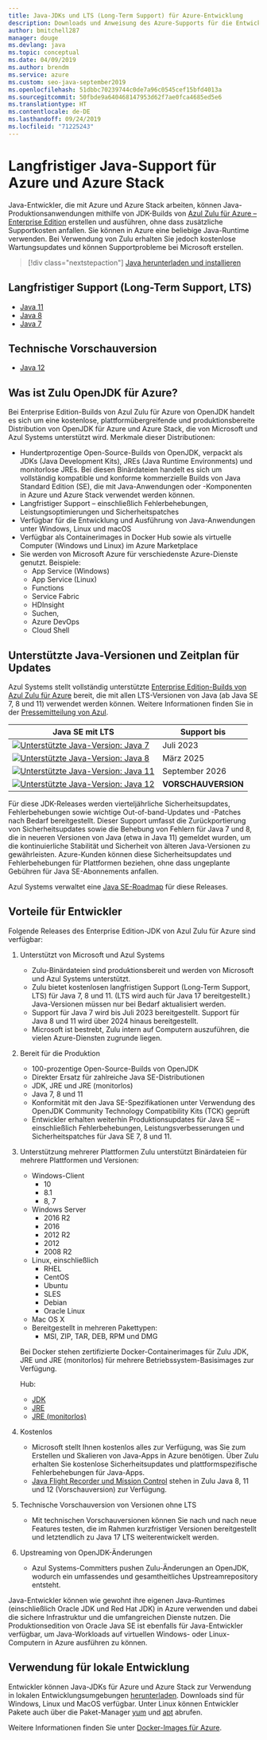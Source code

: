 ```yaml
---
title: Java-JDKs und LTS (Long-Term Support) für Azure-Entwicklung
description: Downloads und Anweisung des Azure-Supports für die Entwicklung und Ausführung von Java-Anwendungen.
author: bmitchell287
manager: douge
ms.devlang: java
ms.topic: conceptual
ms.date: 04/09/2019
ms.author: brendm
ms.service: azure
ms.custom: seo-java-september2019
ms.openlocfilehash: 51dbbc70239744c0de7a96c0545cef15bfd4013a
ms.sourcegitcommit: 50fbde9a640468147953d62f7ae0fca4685ed5e6
ms.translationtype: HT
ms.contentlocale: de-DE
ms.lasthandoff: 09/24/2019
ms.locfileid: "71225243"
---
```

# <a name="java-long-term-support-for-azure-and-azure-stack"></a>Langfristiger Java-Support für Azure und Azure Stack

Java-Entwickler, die mit Azure und Azure Stack arbeiten, können Java-Produktionsanwendungen mithilfe von JDK-Builds von [Azul Zulu für Azure – Enterprise Edition](https://www.azul.com/downloads/azure-only/zulu/) erstellen und ausführen, ohne dass zusätzliche Supportkosten anfallen. Sie können in Azure eine beliebige Java-Runtime verwenden. Bei Verwendung von Zulu erhalten Sie jedoch kostenlose Wartungsupdates und können Supportprobleme bei Microsoft erstellen.

> [!div class="nextstepaction"]
> [Java herunterladen und installieren](java-jdk-install.md)

## <a name="long-term-support-lts"></a>Langfristiger Support (Long-Term Support, LTS)

* [Java 11](https://www.azul.com/downloads/azure-only/zulu/#java11)
* [Java 8](https://www.azul.com/downloads/azure-only/zulu/#java8)
* [Java 7](https://www.azul.com/downloads/azure-only/zulu/#java7)

## <a name="technical-preview"></a>Technische Vorschauversion

* [Java 12](https://www.azul.com/downloads/azure-only/zulu/#java12)

## <a name="what-is-the-zulu-openjdk-for-azure"></a>Was ist Zulu OpenJDK für Azure?

Bei Enterprise Edition-Builds von Azul Zulu für Azure von OpenJDK handelt es sich um eine kostenlose, plattformübergreifende und produktionsbereite Distribution von OpenJDK für Azure und Azure Stack, die von Microsoft und Azul Systems unterstützt wird. Merkmale dieser Distributionen:

* Hundertprozentige Open-Source-Builds von OpenJDK, verpackt als JDKs (Java Development Kits), JREs (Java Runtime Environments) und monitorlose JREs. Bei diesen Binärdateien handelt es sich um vollständig kompatible und konforme kommerzielle Builds von Java Standard Edition (SE), die mit Java-Anwendungen oder -Komponenten in Azure und Azure Stack verwendet werden können.
* Langfristiger Support – einschließlich Fehlerbehebungen, Leistungsoptimierungen und Sicherheitspatches
* Verfügbar für die Entwicklung und Ausführung von Java-Anwendungen unter Windows, Linux und macOS
* Verfügbar als Containerimages in Docker Hub sowie als virtuelle Computer (Windows und Linux) im Azure Marketplace
* Sie werden von Microsoft Azure für verschiedenste Azure-Dienste genutzt. Beispiele:
  * App Service (Windows)
  * App Service (Linux)
  * Functions
  * Service Fabric
  * HDInsight
  * Suchen,
  * Azure DevOps
  * Cloud Shell  

## <a name="supported-java-versions-and-update-schedule"></a>Unterstützte Java-Versionen und Zeitplan für Updates

Azul Systems stellt vollständig unterstützte [Enterprise Edition-Builds von Azul Zulu für Azure](https://www.azul.com/downloads/azure-only/zulu/) bereit, die mit allen LTS-Versionen von Java (ab Java SE 7, 8 und 11) verwendet werden können. Weitere Informationen finden Sie in der [Pressemitteilung von Azul](https://www.azul.com/press_release/free-java-production-support-for-microsoft-azure-azure-stack).

|Java SE mit LTS  |Support bis  |
|---------|----------|
|[![Unterstützte Java-Version: Java 7](../media/jdk/supported-java-versions-java-7.png)](https://www.azul.com/downloads/azure-only/zulu/#java7) |Juli 2023 |
|[![Unterstützte Java-Version: Java 8](../media/jdk/supported-java-versions-java-8.png)](https://www.azul.com/downloads/azure-only/zulu/#java8) |März 2025|
|[![Unterstützte Java-Version: Java 11](../media/jdk/supported-java-versions-java-11.png)](https://www.azul.com/downloads/azure-only/zulu/#java11) |September 2026|
|[![Unterstützte Java-Version: Java 12](../media/jdk/supported-java-versions-java-12.png)]() |**VORSCHAUVERSION**|

Für diese JDK-Releases werden vierteljährliche Sicherheitsupdates, Fehlerbehebungen sowie wichtige Out-of-band-Updates und -Patches nach Bedarf bereitgestellt.  Dieser Support umfasst die Zurückportierung von Sicherheitsupdates sowie die Behebung von Fehlern für Java 7 und 8, die in neueren Versionen von Java (etwa in Java 11) gemeldet wurden, um die kontinuierliche Stabilität und Sicherheit von älteren Java-Versionen zu gewährleisten.  Azure-Kunden können diese Sicherheitsupdates und Fehlerbehebungen für Plattformen beziehen, ohne dass ungeplante Gebühren für Java SE-Abonnements anfallen.

Azul Systems verwaltet eine [Java SE-Roadmap](https://www.azul.com/products/azul_support_roadmap/) für diese Releases.

## <a name="benefits-for-developers"></a>Vorteile für Entwickler

Folgende Releases des Enterprise Edition-JDK von Azul Zulu für Azure sind verfügbar:

1. Unterstützt von Microsoft und Azul Systems

   * Zulu-Binärdateien sind produktionsbereit und werden von Microsoft und Azul Systems unterstützt.
   * Zulu bietet kostenlosen langfristigen Support (Long-Term Support, LTS) für Java 7, 8 und 11. (LTS wird auch für Java 17 bereitgestellt.) Java-Versionen müssen nur bei Bedarf aktualisiert werden.
   * Support für Java 7 wird bis Juli 2023 bereitgestellt. Support für Java 8 und 11 wird über 2024 hinaus bereitgestellt.
   * Microsoft ist bestrebt, Zulu intern auf Computern auszuführen, die vielen Azure-Diensten zugrunde liegen.

2. Bereit für die Produktion

   * 100-prozentige Open-Source-Builds von OpenJDK
   * Direkter Ersatz für zahlreiche Java SE-Distributionen
   * JDK, JRE und JRE (monitorlos)
   * Java 7, 8 und 11
   * Konformität mit den Java SE-Spezifikationen unter Verwendung des OpenJDK Community Technology Compatibility Kits (TCK) geprüft
   * Entwickler erhalten weiterhin Produktionsupdates für Java SE – einschließlich Fehlerbehebungen, Leistungsverbesserungen und Sicherheitspatches für Java SE 7, 8 und 11.

3. Unterstützung mehrerer Plattformen Zulu unterstützt Binärdateien für mehrere Plattformen und Versionen:

   * Windows-Client
     * 10
     * 8.1
     * 8, 7
   * Windows Server
     * 2016 R2
     * 2016
     * 2012 R2
     * 2012
     * 2008 R2
   * Linux, einschließlich
     * RHEL
     * CentOS
     * Ubuntu
     * SLES
     * Debian
     * Oracle Linux
   * Mac OS X
   * Bereitgestellt in mehreren Pakettypen:
     * MSI, ZIP, TAR, DEB, RPM und DMG

    Bei Docker stehen zertifizierte Docker-Containerimages für Zulu JDK, JRE und JRE (monitorlos) für mehrere Betriebssystem-Basisimages zur Verfügung.

    Hub:

    * [JDK](https://hub.docker.com/_/microsoft-java-jdk)
    * [JRE](https://hub.docker.com/_/microsoft-java-jre)
    * [JRE (monitorlos)](https://hub.docker.com/_/microsoft-java-jre-headless)

4. Kostenlos

   * Microsoft stellt Ihnen kostenlos alles zur Verfügung, was Sie zum Erstellen und Skalieren von Java-Apps in Azure benötigen. Über Zulu erhalten Sie kostenlose Sicherheitsupdates und plattformspezifische Fehlerbehebungen für Java-Apps.
   * [Java Flight Recorder und Mission Control](java-jdk-flight-recorder-and-mission-control.md) stehen in Zulu Java 8, 11 und 12 (Vorschauversion) zur Verfügung.

5. Technische Vorschauversion von Versionen ohne LTS

   * Mit technischen Vorschauversionen können Sie nach und nach neue Features testen, die im Rahmen kurzfristiger Versionen bereitgestellt und letztendlich zu Java 17 LTS weiterentwickelt werden.

6. Upstreaming von OpenJDK-Änderungen

   * Azul Systems-Committers pushen Zulu-Änderungen an OpenJDK, wodurch ein umfassendes und gesamtheitliches Upstreamrepository entsteht.

Java-Entwickler können wie gewohnt ihre eigenen Java-Runtimes (einschließlich Oracle JDK und Red Hat JDK) in Azure verwenden und dabei die sichere Infrastruktur und die umfangreichen Dienste nutzen. Die Produktionsedition von Oracle Java SE ist ebenfalls für Java-Entwickler verfügbar, um Java-Workloads auf virtuellen Windows- oder Linux-Computern in Azure ausführen zu können.

## <a name="use-for-local-development"></a>Verwendung für lokale Entwicklung 

Entwickler können Java-JDKs für Azure und Azure Stack zur Verwendung in lokalen Entwicklungsumgebungen [herunterladen](https://www.azul.com/downloads/azure-only/zulu/). Downloads sind für Windows, Linux und MacOS verfügbar. Unter Linux können Entwickler Pakete auch über die Paket-Manager [yum](https://www.azul.com/downloads/azure-only/zulu/#yum-repo) und [apt](https://www.azul.com/downloads/azure-only/zulu/#apt-repo) abrufen.

Weitere Informationen finden Sie unter [Docker-Images für Azure](java-jdk-docker-images.md).